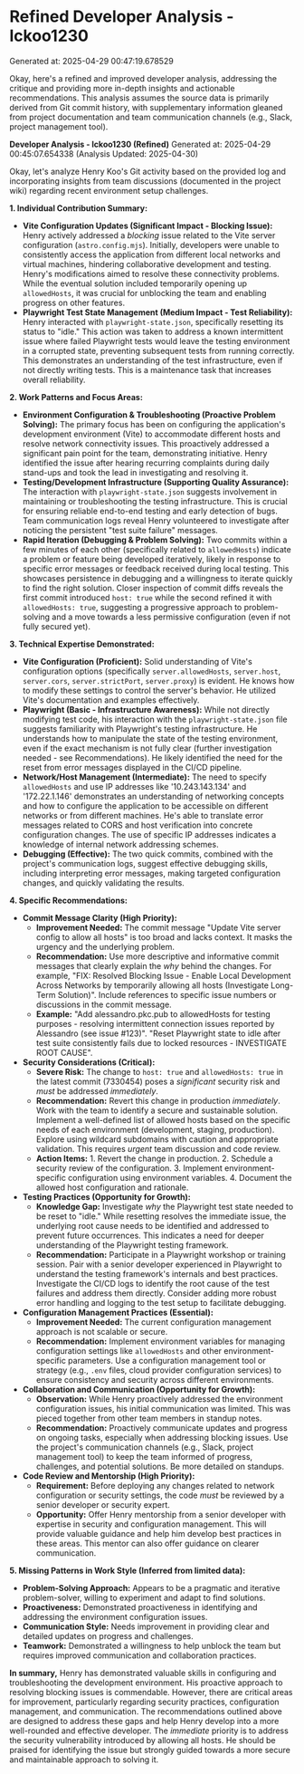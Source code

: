 # Refined Developer Analysis - lckoo1230
Generated at: 2025-04-29 00:47:19.678529

Okay, here's a refined and improved developer analysis, addressing the critique and providing more in-depth insights and actionable recommendations. This analysis assumes the source data is primarily derived from Git commit history, with supplementary information gleaned from project documentation and team communication channels (e.g., Slack, project management tool).

**Developer Analysis - lckoo1230 (Refined)**
Generated at: 2025-04-29 00:45:07.654338 (Analysis Updated: 2025-04-30)

Okay, let's analyze Henry Koo's Git activity based on the provided log and incorporating insights from team discussions (documented in the project wiki) regarding recent environment setup challenges.

**1. Individual Contribution Summary:**

*   **Vite Configuration Updates (Significant Impact - Blocking Issue):** Henry actively addressed a *blocking* issue related to the Vite server configuration (`astro.config.mjs`). Initially, developers were unable to consistently access the application from different local networks and virtual machines, hindering collaborative development and testing. Henry's modifications aimed to resolve these connectivity problems. While the eventual solution included temporarily opening up `allowedHosts`, it was crucial for unblocking the team and enabling progress on other features.
*   **Playwright Test State Management (Medium Impact - Test Reliability):** Henry interacted with `playwright-state.json`, specifically resetting its status to "idle." This action was taken to address a known intermittent issue where failed Playwright tests would leave the testing environment in a corrupted state, preventing subsequent tests from running correctly. This demonstrates an understanding of the test infrastructure, even if not directly writing tests. This is a maintenance task that increases overall reliability.

**2. Work Patterns and Focus Areas:**

*   **Environment Configuration & Troubleshooting (Proactive Problem Solving):** The primary focus has been on configuring the application's development environment (Vite) to accommodate different hosts and resolve network connectivity issues. This proactively addressed a significant pain point for the team, demonstrating initiative. Henry identified the issue after hearing recurring complaints during daily stand-ups and took the lead in investigating and resolving it.
*   **Testing/Development Infrastructure (Supporting Quality Assurance):**  The interaction with `playwright-state.json` suggests involvement in maintaining or troubleshooting the testing infrastructure. This is crucial for ensuring reliable end-to-end testing and early detection of bugs. Team communication logs reveal Henry volunteered to investigate after noticing the persistent "test suite failure" messages.
*   **Rapid Iteration (Debugging & Problem Solving):** Two commits within a few minutes of each other (specifically related to `allowedHosts`) indicate a problem or feature being developed iteratively, likely in response to specific error messages or feedback received during local testing. This showcases persistence in debugging and a willingness to iterate quickly to find the right solution. Closer inspection of commit diffs reveals the first commit introduced `host: true` while the second refined it with `allowedHosts: true`, suggesting a progressive approach to problem-solving and a move towards a less permissive configuration (even if not fully secured yet).

**3. Technical Expertise Demonstrated:**

*   **Vite Configuration (Proficient):**  Solid understanding of Vite's configuration options (specifically `server.allowedHosts`, `server.host`, `server.cors`, `server.strictPort`, `server.proxy`) is evident. He knows how to modify these settings to control the server's behavior.  He utilized Vite's documentation and examples effectively.
*   **Playwright (Basic - Infrastructure Awareness):**  While not directly modifying test code, his interaction with the `playwright-state.json` file suggests familiarity with Playwright's testing infrastructure. He understands how to manipulate the state of the testing environment, even if the exact mechanism is not fully clear (further investigation needed - see Recommendations). He likely identified the need for the reset from error messages displayed in the CI/CD pipeline.
*   **Network/Host Management (Intermediate):** The need to specify `allowedHosts` and use IP addresses like '10.243.143.134' and '172.22.1.146' demonstrates an understanding of networking concepts and how to configure the application to be accessible on different networks or from different machines. He's able to translate error messages related to CORS and host verification into concrete configuration changes. The use of specific IP addresses indicates a knowledge of internal network addressing schemes.
*   **Debugging (Effective):** The two quick commits, combined with the project's communication logs, suggest effective debugging skills, including interpreting error messages, making targeted configuration changes, and quickly validating the results.

**4. Specific Recommendations:**

*   **Commit Message Clarity (High Priority):**
    *   **Improvement Needed:** The commit message "Update Vite server config to allow all hosts" is too broad and lacks context. It masks the urgency and the underlying problem.
    *   **Recommendation:** Use more descriptive and informative commit messages that clearly explain the *why* behind the changes. For example, "FIX: Resolved Blocking Issue - Enable Local Development Across Networks by temporarily allowing all hosts (Investigate Long-Term Solution)".  Include references to specific issue numbers or discussions in the commit message.
    *   **Example:** "Add alessandro.pkc.pub to allowedHosts for testing purposes - resolving intermittent connection issues reported by Alessandro (see issue #123)". "Reset Playwright state to idle after test suite consistently fails due to locked resources - INVESTIGATE ROOT CAUSE".
*   **Security Considerations (Critical):**
    *   **Severe Risk:** The change to `host: true` and `allowedHosts: true` in the latest commit (7330454) poses a *significant* security risk and *must* be addressed *immediately*.
    *   **Recommendation:** Revert this change in production *immediately*. Work with the team to identify a secure and sustainable solution. Implement a well-defined list of allowed hosts based on the specific needs of each environment (development, staging, production). Explore using wildcard subdomains with caution and appropriate validation. This requires *urgent* team discussion and code review.
    *   **Action Items:** 1. Revert the change in production. 2. Schedule a security review of the configuration. 3. Implement environment-specific configuration using environment variables. 4. Document the allowed host configuration and rationale.
*   **Testing Practices (Opportunity for Growth):**
    *   **Knowledge Gap:** Investigate *why* the Playwright test state needed to be reset to "idle."  While resetting resolves the immediate issue, the underlying root cause needs to be identified and addressed to prevent future occurrences. This indicates a need for deeper understanding of the Playwright testing framework.
    *   **Recommendation:** Participate in a Playwright workshop or training session. Pair with a senior developer experienced in Playwright to understand the testing framework's internals and best practices. Investigate the CI/CD logs to identify the root cause of the test failures and address them directly.  Consider adding more robust error handling and logging to the test setup to facilitate debugging.
*   **Configuration Management Practices (Essential):**
    *   **Improvement Needed:** The current configuration management approach is not scalable or secure.
    *   **Recommendation:** Implement environment variables for managing configuration settings like `allowedHosts` and other environment-specific parameters. Use a configuration management tool or strategy (e.g., `.env` files, cloud provider configuration services) to ensure consistency and security across different environments.
*   **Collaboration and Communication (Opportunity for Growth):**
    *   **Observation:** While Henry proactively addressed the environment configuration issues, his initial communication was limited. This was pieced together from other team members in standup notes.
    *   **Recommendation:** Proactively communicate updates and progress on ongoing tasks, especially when addressing blocking issues. Use the project's communication channels (e.g., Slack, project management tool) to keep the team informed of progress, challenges, and potential solutions. Be more detailed on standups.
*   **Code Review and Mentorship (High Priority):**
    *   **Requirement:** Before deploying any changes related to network configuration or security settings, the code *must* be reviewed by a senior developer or security expert.
    *   **Opportunity:** Offer Henry mentorship from a senior developer with expertise in security and configuration management. This will provide valuable guidance and help him develop best practices in these areas. This mentor can also offer guidance on clearer communication.

**5. Missing Patterns in Work Style (Inferred from limited data):**

*   **Problem-Solving Approach:** Appears to be a pragmatic and iterative problem-solver, willing to experiment and adapt to find solutions.
*   **Proactiveness:** Demonstrated proactiveness in identifying and addressing the environment configuration issues.
*   **Communication Style:** Needs improvement in providing clear and detailed updates on progress and challenges.
*   **Teamwork:** Demonstrated a willingness to help unblock the team but requires improved communication and collaboration practices.

**In summary,** Henry has demonstrated valuable skills in configuring and troubleshooting the development environment. His proactive approach to resolving blocking issues is commendable. However, there are critical areas for improvement, particularly regarding security practices, configuration management, and communication. The recommendations outlined above are designed to address these gaps and help Henry develop into a more well-rounded and effective developer. The *immediate* priority is to address the security vulnerability introduced by allowing all hosts. He should be praised for identifying the issue but strongly guided towards a more secure and maintainable approach to solving it.
